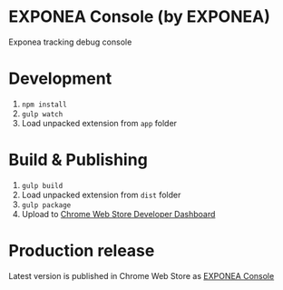 # EXPONEA Console (by EXPONEA)
Exponea tracking debug console

# Development

1. `npm install`
2. `gulp watch`
3. Load unpacked extension from `app` folder

# Build & Publishing

1. `gulp build`
2. Load unpacked extension from `dist` folder
3. `gulp package`
4. Upload to [Chrome Web Store Developer Dashboard](https://chrome.google.com/webstore/developer/dashboard)

# Production release

Latest version is published in Chrome Web Store as [EXPONEA Console](https://chrome.google.com/webstore/detail/exponea-console/hllmpfcdcikgcdlklhdflfcoconilagj)
